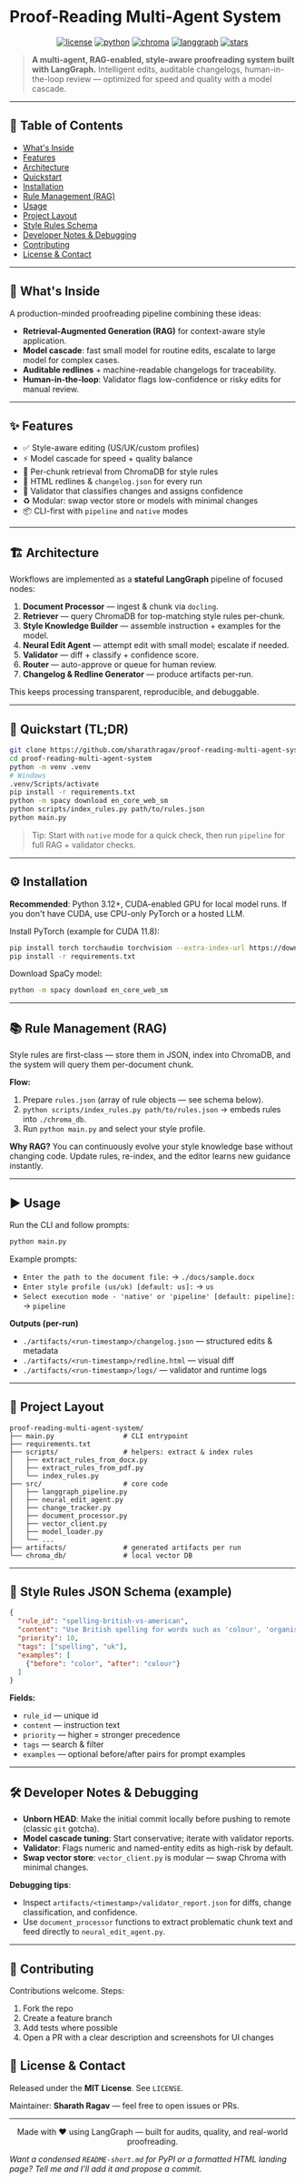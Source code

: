# Proof-Reading Multi-Agent System

<p align="center">
</p>

<p align="center">
  <a href="#"><img alt="license" src="https://img.shields.io/badge/license-MIT-blue?style=flat-square"/></a>
  <a href="#"><img alt="python" src="https://img.shields.io/badge/python-3.12%2B-blue?style=flat-square"/></a>
  <a href="#"><img alt="chroma" src="https://img.shields.io/badge/vector_store-ChromaDB-lightgrey?style=flat-square"/></a>
  <a href="#"><img alt="langgraph" src="https://img.shields.io/badge/framework-LangGraph-purple?style=flat-square"/></a>
  <a href="#"><img alt="stars" src="https://img.shields.io/github/stars/sharathragav/proof-reading-multi-agent-system?style=social"/></a>
</p>

> **A multi-agent, RAG-enabled, style-aware proofreading system built with LangGraph.**
> Intelligent edits, auditable changelogs, human-in-the-loop review — optimized for speed and quality with a model cascade.

---

## 🔖 Table of Contents

* [What's Inside](#whats-inside)
* [Features](#features)
* [Architecture](#architecture)
* [Quickstart](#quickstart)
* [Installation](#installation)
* [Rule Management (RAG)](#rule-management-rag)
* [Usage](#usage)
* [Project Layout](#project-layout)
* [Style Rules Schema](#style-rules-schema)
* [Developer Notes & Debugging](#developer-notes--debugging)
* [Contributing](#contributing)
* [License & Contact](#license--contact)

---

## 🎯 What's Inside

A production-minded proofreading pipeline combining these ideas:

* **Retrieval-Augmented Generation (RAG)** for context-aware style application.
* **Model cascade**: fast small model for routine edits, escalate to large model for complex cases.
* **Auditable redlines** + machine-readable changelogs for traceability.
* **Human-in-the-loop**: Validator flags low-confidence or risky edits for manual review.

---

## ✨ Features

* ✅ Style-aware editing (US/UK/custom profiles)
* ⚡ Model cascade for speed + quality balance
* 🧠 Per-chunk retrieval from ChromaDB for style rules
* 📝 HTML redlines & `changelog.json` for every run
* 🔎 Validator that classifies changes and assigns confidence
* ♻️ Modular: swap vector store or models with minimal changes
* 📦 CLI-first with `pipeline` and `native` modes

---

## 🏗 Architecture

Workflows are implemented as a **stateful LangGraph** pipeline of focused nodes:

1. **Document Processor** — ingest & chunk via `docling`.
2. **Retriever** — query ChromaDB for top-matching style rules per-chunk.
3. **Style Knowledge Builder** — assemble instruction + examples for the model.
4. **Neural Edit Agent** — attempt edit with small model; escalate if needed.
5. **Validator** — diff + classify + confidence score.
6. **Router** — auto-approve or queue for human review.
7. **Changelog & Redline Generator** — produce artifacts per-run.

This keeps processing transparent, reproducible, and debuggable.

---

## 🚀 Quickstart (TL;DR)

```bash
git clone https://github.com/sharathragav/proof-reading-multi-agent-system.git
cd proof-reading-multi-agent-system
python -m venv .venv
# Windows
.venv/Scripts/activate
pip install -r requirements.txt
python -m spacy download en_core_web_sm
python scripts/index_rules.py path/to/rules.json
python main.py
```

> Tip: Start with `native` mode for a quick check, then run `pipeline` for full RAG + validator checks.

---

## ⚙️ Installation

**Recommended**: Python 3.12+, CUDA-enabled GPU for local model runs. If you don't have CUDA, use CPU-only PyTorch or a hosted LLM.

Install PyTorch (example for CUDA 11.8):

```bash
pip install torch torchaudio torchvision --extra-index-url https://download.pytorch.org/whl/cu118
pip install -r requirements.txt
```

Download SpaCy model:

```bash
python -m spacy download en_core_web_sm
```

---

## 📚 Rule Management (RAG)

Style rules are first-class — store them in JSON, index into ChromaDB, and the system will query them per-document chunk.

**Flow:**

1. Prepare `rules.json` (array of rule objects — see schema below).
2. `python scripts/index_rules.py path/to/rules.json` → embeds rules into `./chroma_db`.
3. Run `python main.py` and select your style profile.

**Why RAG?** You can continuously evolve your style knowledge base without changing code. Update rules, re-index, and the editor learns new guidance instantly.

---

## ▶️ Usage

Run the CLI and follow prompts:

```bash
python main.py
```

Example prompts:

* `Enter the path to the document file:` → `./docs/sample.docx`
* `Enter style profile (us/uk) [default: us]:` → `us`
* `Select execution mode - 'native' or 'pipeline' [default: pipeline]:` → `pipeline`

**Outputs (per-run)**

* `./artifacts/<run-timestamp>/changelog.json` — structured edits & metadata
* `./artifacts/<run-timestamp>/redline.html` — visual diff
* `./artifacts/<run-timestamp>/logs/` — validator and runtime logs

---

## 📁 Project Layout

```
proof-reading-multi-agent-system/
├── main.py                 # CLI entrypoint
├── requirements.txt
├── scripts/                # helpers: extract & index rules
│   ├── extract_rules_from_docx.py
│   ├── extract_rules_from_pdf.py
│   └── index_rules.py
├── src/                    # core code
│   ├── langgraph_pipeline.py
│   ├── neural_edit_agent.py
│   ├── change_tracker.py
│   ├── document_processor.py
│   ├── vector_client.py
│   ├── model_loader.py
│   └── ...
├── artifacts/              # generated artifacts per run
└── chroma_db/              # local vector DB
```

---

## 🧾 Style Rules JSON Schema (example)

```json
{
  "rule_id": "spelling-british-vs-american",
  "content": "Use British spelling for words such as 'colour', 'organise' when profile == 'uk'.",
  "priority": 10,
  "tags": ["spelling", "uk"],
  "examples": [
    {"before": "color", "after": "colour"}
  ]
}
```

**Fields:**

* `rule_id` — unique id
* `content` — instruction text
* `priority` — higher = stronger precedence
* `tags` — search & filter
* `examples` — optional before/after pairs for prompt examples

---

## 🛠 Developer Notes & Debugging

* **Unborn HEAD**: Make the initial commit locally before pushing to remote (classic `git` gotcha).
* **Model cascade tuning**: Start conservative; iterate with validator reports.
* **Validator**: Flags numeric and named-entity edits as high-risk by default.
* **Swap vector store**: `vector_client.py` is modular — swap Chroma with minimal changes.

**Debugging tips**:

* Inspect `artifacts/<timestamp>/validator_report.json` for diffs, change classification, and confidence.
* Use `document_processor` functions to extract problematic chunk text and feed directly to `neural_edit_agent.py`.

---

## 🤝 Contributing

Contributions welcome. Steps:

1. Fork the repo
2. Create a feature branch
3. Add tests where possible
4. Open a PR with a clear description and screenshots for UI changes

## 📜 License & Contact

Released under the **MIT License**. See `LICENSE`.

Maintainer: **Sharath Ragav** — feel free to open issues or PRs.

---

<p align="center">Made with ❤️ using LangGraph — built for audits, quality, and real-world proofreading.</p>

*Want a condensed `README-short.md` for PyPI or a formatted HTML landing page? Tell me and I’ll add it and propose a commit.*
